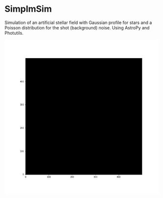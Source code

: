 # SimpImSim
Simulation of an artificial stellar field with Gaussian profile for stars and a Poisson distribution for the shot (background) noise.
Using AstroPy and Photutils.

<p align="center">
<img src="mov.gif" width="600" />
</p>

